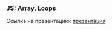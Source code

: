 ### JS: Array, Loops
Ссылка на презентацию: [презентация](https://github.com/ait-tr/cohort37.1/blob/main/front_end/lesson_12/JS_Array_loops.pdf)